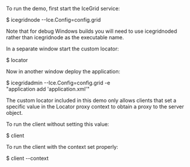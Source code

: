 To run the demo, first start the IceGrid service:

$ icegridnode --Ice.Config=config.grid

Note that for debug Windows builds you will need to use icegridnoded
rather than icegridnode as the executable name.

In a separate window start the custom locator:

$ locator

Now in another window deploy the application:

$ icegridadmin --Ice.Config=config.grid -e \
    "application add 'application.xml'"

The custom locator included in this demo only allows clients that set a
specific value in the Locator proxy context to obtain a proxy to the server
object.

To run the client without setting this value:

$ client

To run the client with the context set properly:

$ client --context
